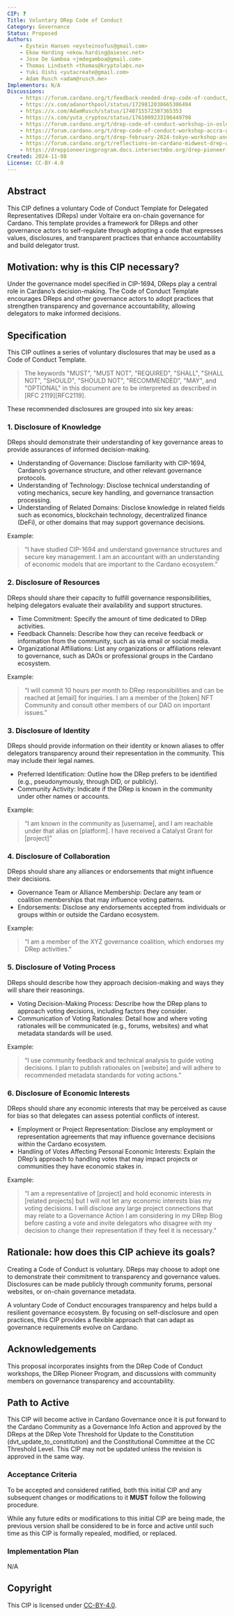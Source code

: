 ```yaml
---
CIP: ?
Title: Voluntary DRep Code of Conduct
Category: Governance
Status: Proposed
Authors:
    - Eystein Hansen <eysteinsofus@gmail.com>
    - Ekow Harding <ekow.harding@aiesec.net>
    - Jose De Gamboa <jmdegamboa@gmail.com>
    - Thomas Lindseth <thomas@kryptolabs.no>
    - Yuki Oishi <yutacreate@gmail.com>
    - Adam Rusch <adam@rusch.me>
Implementors: N/A
Discussions:
    - https://forum.cardano.org/t/feedback-needed-drep-code-of-conduct/124755
    - https://x.com/adanorthpool/status/1729812038665306494
    - https://x.com/AdamRusch/status/1748715572387365353
    - https://x.com/yuta_cryptox/status/1761009233196449798
    - https://forum.cardano.org/t/drep-code-of-conduct-workshop-in-oslo/127035
    - https://forum.cardano.org/t/drep-code-of-conduct-workshop-accra-ghana/127464
    - https://forum.cardano.org/t/drep-february-2024-tokyo-workshop-and-meetup/128063
    - https://forum.cardano.org/t/reflections-on-cardano-midwest-drep-workshop-intersect-meetup/133949
    - https://dreppioneeringprogram.docs.intersectmbo.org/drep-pioneer-program/program-curriculum/module-2
Created: 2024-11-08
License: CC-BY-4.0
---
```


## Abstract

This CIP defines a voluntary Code of Conduct Template for Delegated Representatives (DReps) under Voltaire era on-chain governance for Cardano. This template provides a framework for DReps and other governance actors to self-regulate through adopting a code that expresses values, disclosures, and transparent practices that enhance accountability and build delegator trust.

## Motivation: why is this CIP necessary?

  Under the governance model specified in CIP-1694, DReps play a central role in Cardano’s decision-making. The Code of Conduct Template encourages DReps and other governance actors to adopt practices that strengthen transparency and governance accountability, allowing delegators to make informed decisions.

## Specification

This CIP outlines a series of voluntary disclosures that may be used as a Code of Conduct Template.

> The keywords "MUST", "MUST NOT", "REQUIRED", "SHALL", "SHALL NOT", "SHOULD", "SHOULD NOT", "RECOMMENDED",  "MAY", and "OPTIONAL" in this document are to be interpreted as described in [RFC 2119][RFC2119].

These recommended disclosures are grouped into six key areas:

### 1. Disclosure of Knowledge

DReps should demonstrate their understanding of key governance areas to provide assurances of informed decision-making.
-  Understanding of Governance: Disclose familiarity with CIP-1694, Cardano’s governance structure, and other relevant governance protocols.
-  Understanding of Technology: Disclose technical understanding of voting mechanics, secure key handling, and governance transaction processing.
-  Understanding of Related Domains: Disclose knowledge in related fields such as economics, blockchain technology, decentralized finance (DeFi), or other domains that may support governance decisions.

Example:
> “I have studied CIP-1694 and understand governance structures and secure key management. I am an accountant with an understanding of economic models that are important to the Cardano ecosystem.”

### 2. Disclosure of Resources

DReps should share their capacity to fulfill governance responsibilities, helping delegators evaluate their availability and support structures.

- Time Commitment: Specify the amount of time dedicated to DRep activities.
- Feedback Channels: Describe how they can receive feedback or information from the community, such as via email or social media.
- Organizational Affiliations: List any organizations or affiliations relevant to governance, such as DAOs or professional groups in the Cardano ecosystem.

Example:
> “I will commit 10 hours per month to DRep responsibilities and can be reached at [email] for inquiries. I am a member of the [token] NFT Community and consult other members of our DAO on important issues.”

### 3. Disclosure of Identity

DReps should provide information on their identity or known aliases to offer delegators transparency around their representation in the community. This may include their legal names.

- Preferred Identification: Outline how the DRep prefers to be identified (e.g., pseudonymously, through DID, or publicly).
- Community Activity: Indicate if the DRep is known in the community under other names or accounts.

Example:
> “I am known in the community as [username], and I am reachable under that alias on [platform].  I have received a Catalyst Grant for [project]”

### 4. Disclosure of Collaboration

DReps should share any alliances or endorsements that might influence their decisions.
- Governance Team or Alliance Membership: Declare any team or coalition memberships that may influence voting patterns.
- Endorsements: Disclose any endorsements accepted from individuals or groups within or outside the Cardano ecosystem.

Example:
>“I am a member of the XYZ governance coalition, which endorses my DRep activities.”

### 5. Disclosure of Voting Process

DReps should describe how they approach decision-making and ways they will share their reasonings.
- Voting Decision-Making Process: Describe how the DRep plans to approach voting decisions, including factors they consider.
- Communication of Voting Rationales: Detail how and where voting rationales will be communicated (e.g., forums, websites) and what metadata standards will be used.

Example:
> “I use community feedback and technical analysis to guide voting decisions. I plan to publish rationales on [website] and will adhere to recommended metadata standards for voting actions.”

### 6. Disclosure of Economic Interests

DReps should share any economic interests that may be perceived as cause for bias so that delegates can assess potential conflicts of interest.

- Employment or Project Representation: Disclose any employment or representation agreements that may influence governance decisions within the Cardano ecosystem.
- Handling of Votes Affecting Personal Economic Interests: Explain the DRep’s approach to handling votes that may impact projects or communities they have economic stakes in.

Example:
> “I am a representative of [project] and hold economic interests in [related projects] but I will not let any economic interests bias my voting decisions. I will disclose any large project connections that may relate to a Governance Action I am considering in my DRep Blog before casting a vote and invite delegators who disagree with my decision to change their representation if they feel it is necessary.”

## Rationale: how does this CIP achieve its goals?

Creating a Code of Conduct is voluntary. DReps may choose to adopt one to demonstrate their commitment to transparency and governance values. Disclosures can be made publicly through community forums, personal websites, or on-chain governance metadata.

A voluntary Code of Conduct encourages transparency and helps build a resilient governance ecosystem. By focusing on self-disclosure and open practices, this CIP provides a flexible approach that can adapt as governance requirements evolve on Cardano.

## Acknowledgements

This proposal incorporates insights from the DRep Code of Conduct workshops, the DRep Pioneer Program, and discussions with community members on governance transparency and accountability.

## Path to Active

This CIP will become active in Cardano Governance once it is put forward to the Cardano Community as a Governance Info Action and approved by the DReps at the DRep Vote Threshold for Update to the Constitution (dvt_update_to_constitution) and the Constitutional Committee at the CC Threshold Level.  This CIP may not be updated unless the revision is approved in the same way.

### Acceptance Criteria

To be accepted and considered ratified, both this initial CIP and any subsequent changes or modifications to it **MUST** follow the following procedure.

While any future edits or modifications to this initial CIP are being made, the previous version shall be considered to be in force and active until such time as this CIP is formally repealed, modified, or replaced.

### Implementation Plan

N/A

## Copyright
This CIP is licensed under [CC-BY-4.0](https://creativecommons.org/licenses/by/4.0/legalcode).

